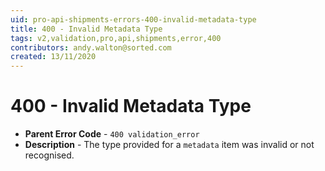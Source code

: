 ```yaml
---
uid: pro-api-shipments-errors-400-invalid-metadata-type
title: 400 - Invalid Metadata Type
tags: v2,validation,pro,api,shipments,error,400
contributors: andy.walton@sorted.com
created: 13/11/2020
---
```

# 400 - Invalid Metadata Type

* **Parent Error Code** - `400 validation_error`
* **Description** - The type provided for a `metadata` item was invalid or not recognised.